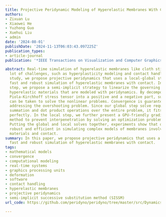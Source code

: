 ```yaml
---
title: Projective Peridynamic Modeling of Hyperelastic Membranes With Contact
authors:
- Zixuan Lu
- Xiaowei He
- Yuzhong Guo
- Xuehui Liu
- admin
date: '2024-08-01'
publishDate: '2024-11-13T06:03:43.097225Z'
publication_types:
- article-journal
publication: '*IEEE Transactions on Visualization and Computer Graphics, 30*(8)'

abstract: Real-time simulation of hyperelastic membranes like cloth still faces a
  lot of challenges, such as hyperplasticity modeling and contact handling. In this
  study, we propose projective peridynamics that uses a local-global strategy to enable
  fast and robust simulation of hyperelastic membranes with contact. In the global
  step, we propose a semi-implicit strategy to linearize the governing equation for
  hyperelastic materials that are modeled with peridynamics. By decomposing the first
  Piola-Kirchhoff stress tensor into a positive and a negative part, successive substitutions
  can be taken to solve the nonlinear problems. Convergence is guaranteed by further
  addressing the overshooting problem. Since our global step solve requires no energy
  summation and dot product operations over the entire problem, it fits into GPU implementation
  perfectly. In the local step, we further present a GPU-friendly gradient descent
  method to prevent interpenetration by solving an optimization problem independently.
  Putting the global and local solves together, experiments show that our method is
  robust and efficient in simulating complex models of membranes involving hyperelastic
  materials and contact.
summary: In this paper, we propose projective peridynamics that uses a local-global strategy to enable
  fast and robust simulation of hyperelastic membranes with contact.
tags:
- mathematical models
- convergence
- computational modeling
- real-time systems
- graphics processing units
- deformation
- software
- contact handling
- hyperelastic membranes
- projective peridynamics
- semi-implicit successive substitution method (SISSM)
url_code: https://github.com/peridyno/peridyno/tree/master/src/Dynamics/Cuda/Peridynamics

---
```

